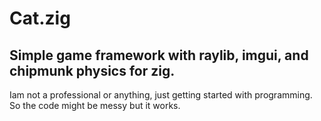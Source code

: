 # Cat.zig

## Simple game framework with raylib, imgui, and chipmunk physics for zig.

Iam not a professional or anything, just getting started with programming.
So the code might be messy but it works.
